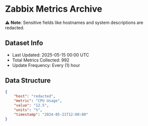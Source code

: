 # Zabbix Metrics Archive

⚠️ **Note**: Sensitive fields like hostnames and system descriptions are redacted.

## Dataset Info
- Last Updated: 2025-05-15 00:00 UTC
- Total Metrics Collected: 992
- Update Frequency: Every (1) hour

## Data Structure
```json
{
    "host": "redacted",
    "metric": "CPU Usage",
    "value": "12.5",
    "units": "%",
    "timestamp": "2024-05-21T12:00:00"
}
```
